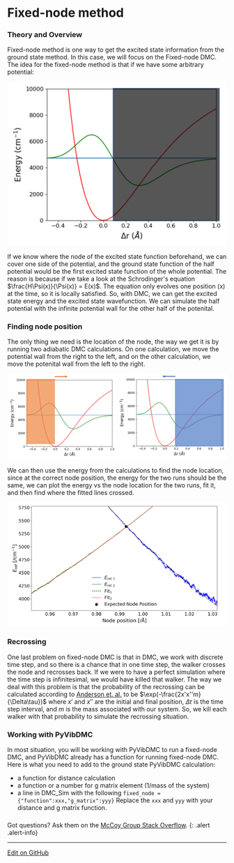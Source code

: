 # Fixed-node method

### Theory and Overview
Fixed-node method is one way to get the excited state information from the ground state method. In this case, we will focus on the Fixed-node DMC. The idea for the fixed-node method is that if we have some arbitrary potential:
<p align="center">
<img src="../img/fixed_node_potential.png" alt="fixed_node_potential" width="500"/>
</p>
If we know where the node of the excited state function beforehand, we can cover one side of the potential, and the ground state function of the half potential would be the first excited state function of the whole potential. The reason is because if we take a look at the Schrodinger's equation $\frac{H\Psi(x)}{\Psi(x)} = E(x)$. The equation only evolves one position (x) at the time, so it is locally satisfied. So, with DMC, we can get the excited state energy and the excited state wavefunction. We can simulate the half potential with the infinite potential wall for the other half of the potenital. 

### Finding node position
The only thing we need is the location of the node, the way we get it is by running two adiabatic DMC calculations. On one calculation, we move the potential wall from the right to the left, and on the other calculation, we move the potenital wall from the left to the right. 
<p align="center">
<img src="../img/fixed_node_runs.png" alt="fixed_node_runs" width="800"/>
</p>
We can then use the energy from the calculations to find the node location, since at the correct node position, the energy for the two runs should be the same, we can plot the energy vs the node location for the two runs, fit it, and then find where the fitted lines crossed.
<p align="center">
<img src="../img/fixed_node_energy.png" alt="fixed_node_energy" width="500"/>
</p>

### Recrossing
One last problem on fixed-node DMC is that in DMC, we work with discrete time step, and so there is a chance that in one time step, the walker crosses the node and recrosses back. If we were to have a perfect simulation where the time step is infinitesimal, we would have killed that walker. The way we deal with this problem is that the probability of the recrossing can be calculated according to [Anderson et. al.](https://aip.scitation.org/doi/10.1063/1.432868) to be $\exp(-\frac{2x'x''m}{\Delta\tau})$ where $x'$ and $x''$ are the initial and final position, $\Delta\tau$ is the time step interval, and $m$ is the mass associated with our system. So, we kill each walker with that probability to simulate the recrossing situation.

### Working with PyVibDMC
In most situation, you will be working with PyVibDMC to run a fixed-node DMC, and PyVibDMC already has a function for running fixed-node DMC. Here is what you need to add to the ground state PyVibDMC calculation:
- a function for distance calculation
- a function or a number for g matrix element (1/mass of the system)
- a line in DMC_Sim with the following
`fixed_node = {"function":xxx,"g_matrix":yyy}` Replace the `xxx` and `yyy` with your distance and g matrix function.

###

Got questions? Ask them on the [McCoy Group Stack Overflow](https://stackoverflow.com/c/mccoygroup/questions/ask).
{: .alert .alert-info}

---
[Edit on GitHub](https://github.com/McCoyGroup/References/edit/gh-pages/References/McCoy%20Group%20Code%20Academy/<Path/To/Page.md>)
